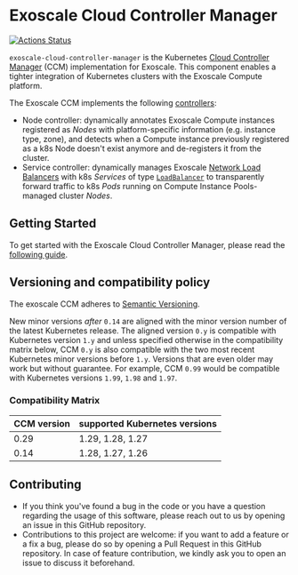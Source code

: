 # Exoscale Cloud Controller Manager

[![Actions Status](https://github.com/exoscale/exoscale-cloud-controller-manager/workflows/CI/badge.svg)](https://github.com/exoscale/exoscale-cloud-controller-manager/actions?query=workflow%3ACI)

`exoscale-cloud-controller-manager` is the Kubernetes [Cloud Controller
Manager][k8s-ccm] (CCM) implementation for Exoscale. This component enables a
tighter integration of Kubernetes clusters with the Exoscale Compute platform.

The Exoscale CCM implements the following [controllers][k8s-ccm-controllers]:

* Node controller: dynamically annotates Exoscale Compute instances registered
  as *Nodes* with platform-specific information (e.g. instance type, zone), and
  detects when a Compute instance previously registered as a k8s Node doesn't
  exist anymore and de-registers it from the cluster.
* Service controller: dynamically manages Exoscale [Network Load
  Balancers][exo-nlb-doc] with k8s *Services* of type
  [`LoadBalancer`][k8s-service-lb] to transparently forward traffic to k8s
  *Pods* running on  Compute Instance Pools-managed cluster *Nodes*.


## Getting Started

To get started with the Exoscale Cloud Controller Manager, please read the
[following guide](docs/getting-started.md).

## Versioning and compatibility policy

The exoscale CCM adheres to [Semantic Versioning](https://semver.org/).

New minor versions *after* `0.14` are aligned with the minor version number of the latest Kubernetes release.
The aligned version `0.y` is compatible with Kubernetes version `1.y` and unless specified otherwise in the compatibility matrix below, CCM `0.y` is also compatible with the two most recent Kubernetes minor versions before `1.y`. Versions that are even older may work but without guarantee.
For example, CCM `0.99` would be compatible with Kubernetes versions `1.99`, `1.98` and `1.97`.

### Compatibility Matrix

| CCM version | supported Kubernetes versions |
|-------------|-------------------------------|
| 0.29        | 1.29, 1.28, 1.27              |
| 0.14        | 1.28, 1.27, 1.26              | 

## Contributing

* If you think you've found a bug in the code or you have a question regarding
  the usage of this software, please reach out to us by opening an issue in
  this GitHub repository.
* Contributions to this project are welcome: if you want to add a feature or a
  fix a bug, please do so by opening a Pull Request in this GitHub repository.
  In case of feature contribution, we kindly ask you to open an issue to
  discuss it beforehand.


[exo-nlb-doc]: https://community.exoscale.com/documentation/compute/network-load-balancer/
[k8s-ccm-controllers]: https://kubernetes.io/docs/concepts/architecture/cloud-controller/#functions-of-the-ccm
[k8s-ccm]: https://kubernetes.io/docs/concepts/architecture/cloud-controller/#functions-of-the-ccm
[k8s-service-lb]: https://kubernetes.io/docs/concepts/services-networking/service/#loadbalancer
